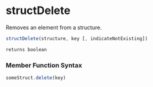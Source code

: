 # structDelete

Removes an element from a structure.

```javascript
structDelete(structure, key [, indicateNotExisting])
```

```javascript
returns boolean
```
### Member Function Syntax

```javascript
someStruct.delete(key)
```
